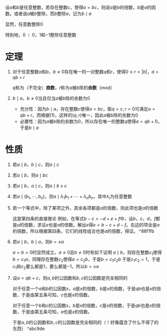设$a$和$b$是任意整数，若存在整数$c$，使得$a=bc$，则说$a$是$b$的倍数，$b$是$a$的因数。或者说$a$被$b$整除，而$b$整除$a$，记为$b\mid a$

显然，任意数整除$0$

特别地，$0\mid 0$，$1$和$-1$整除任意整数

# 定理
1. 对于任意整数$a$和$b$，$b\ne 0$存在唯一的一对整数$q$和$r$，使得$0\le r\lt |b|$，$a=qb+r$

   $q$称为（不完全）**商数**，$r$称为$a$被$b$除的**余数**（mod）

1. $b\mid a$，$b\ne0$当且仅当$a$被$b$除的余数为$0$
   - 充分性：因为$b\mid a$，存在整数$c$使得$a=bc$，取$q=c,r=0$可满足$a=qb+r$，而根据(1)，这样的$(q,r)$唯一，因此$a$被$b$除的余数为$0$
   - 必要性：因为$a$被$b$除的余数为$0$，所以存在唯一的整数$q$使得$a=qb+0$，于是$b\mid a$

# 性质
1. 若$a\mid b$，$b\mid c$，则$a\mid c$
1. 若$a\mid b$，则$a\mid bc$
1. 若$a\mid b$，$a\mid c$，则$a\mid b\pm c$
1. 若$a\mid (b_1,\cdots,b_n)$，则$a\mid \lambda_1b_1+\cdots+\lambda_nb_n$，其中$\lambda_i$为任意整数
1. 若一个等式中，除了某项之外，其余各项都是$a$的倍数，则此项也是$a$的倍数

   这是第四条的直接推论
   例如，在等式$b-c=-d+e+f$中，设$b$，$c$，$d$，$f$都是$a$的倍数，求证$e$也是$a$的倍数。解出$e$得$e=b-c+d-f$。右边的项全是$a$的倍数，所以根据第四条，它们的线性组合也是$a$的倍数，得证。
 ^88f1fb
1. 若$a\mid b$，$b\mid a$，则$b=\pm a$

   $a=b=0$时显然成立，$a\ne 0$且$b\ne 0$时有如下证明
   $a\mid b$，则存在整数$c_1$使得$b=c_1a$，同理存在整数$c_2$使得$a=c_2b$，于是$b=c_1c_2b$
   于是$c_1c_2=1$，于是$c_1$和$c_2$要么都是$1$，要么都是$-1$，所以$b=\pm a$

1. 设$a=qb+c$，则$a,b$的公因数和$b,c$的公因数是完全相同的

   对于任意一个$a$和$b$的公因数$x$，$a$是$x$的倍数，$b$是$x$的倍数，于是$qb$也是$x$的倍数，于是由第五条可知，$c$也是$x$的倍数。

   对于任意一个$b$和$c$的公因数$x$，$b$是$x$的倍数，$c$是$x$的倍数，于是$qb$也是$x$的倍数，于是由第五条可知，$a$也是$x$的倍数。

   于是$a,b$的公因数和$b,c$的公因数是完全相同的（！好像蕴含了什么不得了的东西） ^abc9de